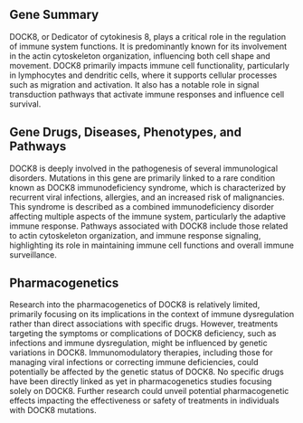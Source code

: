 ## Gene Summary
DOCK8, or Dedicator of cytokinesis 8, plays a critical role in the regulation of immune system functions. It is predominantly known for its involvement in the actin cytoskeleton organization, influencing both cell shape and movement. DOCK8 primarily impacts immune cell functionality, particularly in lymphocytes and dendritic cells, where it supports cellular processes such as migration and activation. It also has a notable role in signal transduction pathways that activate immune responses and influence cell survival.

## Gene Drugs, Diseases, Phenotypes, and Pathways
DOCK8 is deeply involved in the pathogenesis of several immunological disorders. Mutations in this gene are primarily linked to a rare condition known as DOCK8 immunodeficiency syndrome, which is characterized by recurrent viral infections, allergies, and an increased risk of malignancies. This syndrome is described as a combined immunodeficiency disorder affecting multiple aspects of the immune system, particularly the adaptive immune response. Pathways associated with DOCK8 include those related to actin cytoskeleton organization, and immune response signaling, highlighting its role in maintaining immune cell functions and overall immune surveillance.

## Pharmacogenetics
Research into the pharmacogenetics of DOCK8 is relatively limited, primarily focusing on its implications in the context of immune dysregulation rather than direct associations with specific drugs. However, treatments targeting the symptoms or complications of DOCK8 deficiency, such as infections and immune dysregulation, might be influenced by genetic variations in DOCK8. Immunomodulatory therapies, including those for managing viral infections or correcting immune deficiencies, could potentially be affected by the genetic status of DOCK8. No specific drugs have been directly linked as yet in pharmacogenetics studies focusing solely on DOCK8. Further research could unveil potential pharmacogenetic effects impacting the effectiveness or safety of treatments in individuals with DOCK8 mutations.